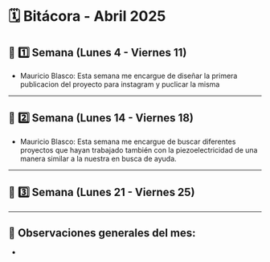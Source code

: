 # 🗓️ Bitácora - Abril 2025

## 📅 1️⃣ Semana (Lunes 4 - Viernes 11)
-  Mauricio Blasco: Esta semana me encargue de diseñar la primera publicacion del proyecto para instagram y puclicar la misma

---

## 📅 2️⃣ Semana (Lunes 14 - Viernes 18)
-  Mauricio Blasco: Esta semana me encargue de buscar diferentes proyectos que hayan trabajado también con la piezoelectricidad de una manera similar a la nuestra en busca de ayuda.

---

## 📅 3️⃣ Semana (Lunes 21 - Viernes 25)


---


🧾 **Observaciones generales del mes:**  
-  
-  
